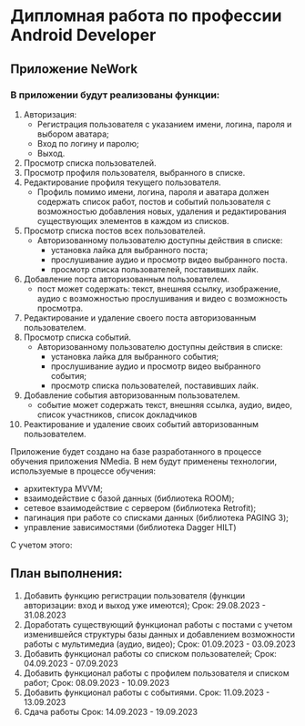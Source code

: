 # Дипломная работа по профессии Android Developer

## Приложение NeWork

### В приложении будут реализованы функции:
1. Авторизация:
   - Регистрация пользователя с указанием имени, логина, пароля и выбором аватара;
   - Вход по логину и паролю;
   - Выход.
2. Просмотр списка пользователей.
3. Просмотр профиля пользователя, выбранного в списке.
4. Редактирование профиля текущего пользователя.
   - Профиль помимо имени, логина, пароля и аватара должен содержать список работ, постов и событий пользователя с возможностью добавления новых, удаления и редактирования существующих элементов в каждом из списков.
5. Просмотр списка постов всех пользователей. 
   - Авторизованному пользователю доступны действия в списке: 
     - установка лайка для выбранного поста;
     - прослушивание аудио и просмотр видео выбранного поста.
     - просмотр списка пользователей, поставивших лайк. 
6. Добавление поста авторизованным пользователем.
   - пост может содержать: текст, внешняя ссылку, изображение, аудио с возможностью прослушивания и видео с возможность просмотра.
7. Редактирование и удаление своего поста авторизованным пользователем.
8. Просмотр списка событий.
   - Авторизованному пользователю доступны действия в списке: 
     - установка лайка для выбранного события;
     - прослушивание аудио и просмотр видео выбранного события;
     - просмотр списка пользователей, поставивших лайк.
9.  Добавление события авторизованным пользователем.
    - событие может содержать текст, внешняя ссылка, аудио, видео, список участников, список докладчиков
10. Реактирование и удаление своих событий авторизованным пользователем.

Приложение будет создано на базе разработанного в процессе обучения приложения NMedia. В нем будут применены технологии, используемые в процессе обучения:
- архитектура MVVM;
- взаимодействие с базой данных (библиотека ROOM);
- сетевое взаимодействие с сервером (библиотека Retrofit);
- пагинация при работе со списками данных (библиотека PAGING 3);
- управление зависимостями (библиотека Dagger HILT)

С учетом этого:
## План выполнения:

1. Добавить функцию регистрации пользователя (функции авторизации: вход и выход уже имеются);
   Срок: 29.08.2023 - 31.08.2023
2. Доработать существующий функционал работы с постами с учетом изменившейся структуры базы данных и добавлением возможности работы с мультимедиа (аудио, видео);
   Срок: 01.09.2023 - 03.09.2023
3. Добавить функционал работы со списком пользователей;
   Срок: 04.09.2023 - 07.09.2023
4. Добавить функционал работы с профилем пользователя и списком работ;
   Срок: 08.09.2023 - 10.09.2023
5. Добавить функционал работы с событиями.
   Срок: 11.09.2023 - 13.09.2023
6. Сдача работы
   Срок: 14.09.2023 - 19.09.2023

